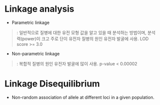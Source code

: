 # Linkage analysis
- Parametric linkage
> : 일반적으로 질병에 대한 유전 모형 값을 알고 있을 때 분석하는 방법이며, 분석력(power)이 크고 주로 단이 유전자 질병의 원인 유전자 발굴에 사용. LOD score >= 3.0
- Non-parametric linkage
> : 복합적 질병의 원인 유전자 발굴에 많이 사용. p-value < 0.00002


# Linkage Disequilibrium
- Non-random association of allele at different loci in a given population.

